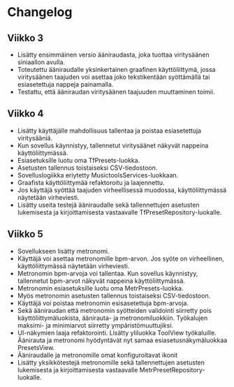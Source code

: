 # Changelog

## Viikko 3

- Lisätty ensimmäinen versio ääniraudasta, joka tuottaa viritysäänen siniaallon avulla.
- Toteutettu ääniraudalle yksinkertainen graafinen käyttöliittymä, jossa viritysäänen taajuden voi asettaa joko tekstikentään syöttämällä tai esiasetettuja nappeja painamalla.
- Testattu, että ääniraudan viritysäänen taajuuden muuttaminen toimii.

## Viikko 4
- Lisätty käyttäjälle mahdollisuus tallentaa ja poistaa esiasetettuja viritysääniä.
- Kun sovellus käynnistyy, tallennetut viritysäänet näkyvät nappeina käyttöliittymässä.
- Esiasetuksille luotu oma TfPresets-luokka. 
- Asetusten tallennus toistaiseksi CSV-tiedostoon.
- Sovelluslogiikka eriytetty MusictoolsServices-luokkaan.
- Graafista käyttöliittymää refaktoroitu ja laajennettu. 
- Jos käyttäjä syöttää taajuden virheellisessä muodossa, käyttöliittymässä näytetään virheviesti. 
- Lisätty useita testejä ääniraudalle sekä tallennettujen asetusten lukemisesta ja kirjoittamisesta vastaavalle TfPresetRepository-luokalle.

## Viikko 5
- Sovellukseen lisätty metronomi.
- Käyttäjä voi asettaa metronomille bpm-arvon. Jos syöte on virheellinen, käyttöliittymässä näytetään virheviesti.
- Metronomin bpm-arvoja voi tallentaa. Kun sovellus käynnistyy, tallennetut bpm-arvot näkyvät nappeina käyttöliittymässä. 
- Metronomin esiasetuksille luotu oma MetrPresets-luokka.
- Myös metronomin asetusten tallennus toistaiseksi CSV-tiedostoon.
- Käyttäjä voi poistaa metronomin esisasetettuja bpm-arvoja.
- Sekä ääniraudan että metronomin syötteiden validointi siirretty pois käyttöliittymäluokista, äänirauta- ja metronomiluokkiin. Työkalujen maksimi- ja minimiarvot siirretty ympäristömuuttujiksi.
- UI-näkymien laaja refaktorointi. Lisätty yliluokka ToolView työkaluille. Äänirauta ja metronomi hyödyntävät nyt samaa esiasetusnäkymäluokkaa PresetsView.
- Ääniraudalle ja metronomille omat konfiguroitavat ikonit
- Lisätty yksikkötestejä metronomille sekä tallennettujen asetusten lukemisesta ja kirjoittamisesta vastaavalle MetrPresetRepository-luokalle.

